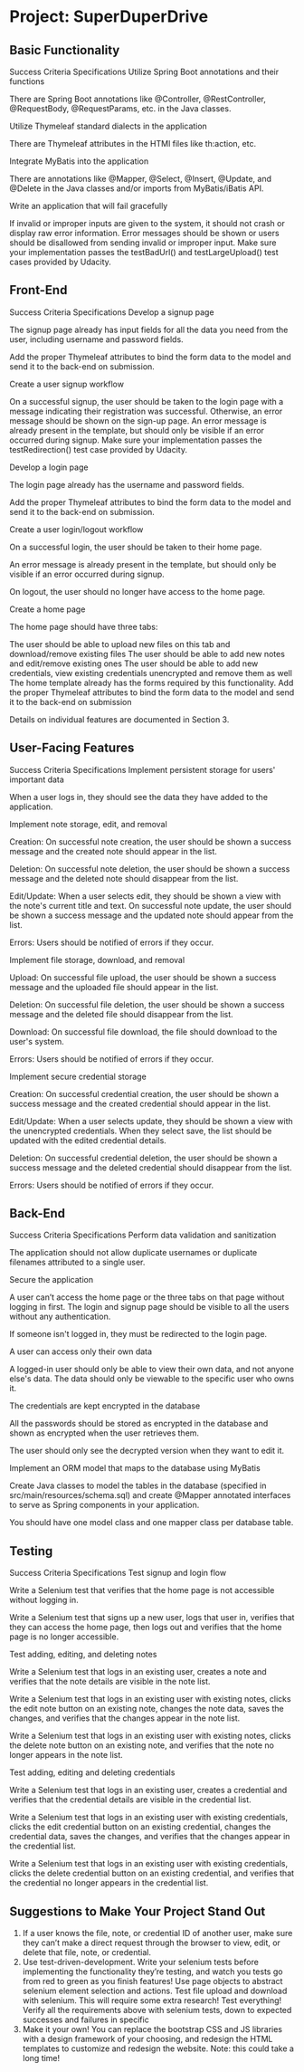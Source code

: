 # Project: SuperDuperDrive
## Basic Functionality
Success Criteria	Specifications
Utilize Spring Boot annotations and their functions

There are Spring Boot annotations like @Controller, @RestController, @RequestBody, @RequestParams, etc. in the Java classes.

Utilize Thymeleaf standard dialects in the application

There are Thymeleaf attributes in the HTMl files like th:action, etc.

Integrate MyBatis into the application

There are annotations like @Mapper, @Select, @Insert, @Update, and @Delete in the Java classes and/or imports from MyBatis/iBatis API.

Write an application that will fail gracefully

If invalid or improper inputs are given to the system, it should not crash or display raw error information. Error messages should be shown or users should be disallowed from sending invalid or improper input. Make sure your implementation passes the testBadUrl() and testLargeUpload() test cases provided by Udacity.

## Front-End
Success Criteria	Specifications
Develop a signup page

The signup page already has input fields for all the data you need from the user, including username and password fields.

Add the proper Thymeleaf attributes to bind the form data to the model and send it to the back-end on submission.

Create a user signup workflow

On a successful signup, the user should be taken to the login page with a message indicating their registration was successful. Otherwise, an error message should be shown on the sign-up page. An error message is already present in the template, but should only be visible if an error occurred during signup. Make sure your implementation passes the testRedirection() test case provided by Udacity.

Develop a login page

The login page already has the username and password fields.

Add the proper Thymeleaf attributes to bind the form data to the model and send it to the back-end on submission.

Create a user login/logout workflow

On a successful login, the user should be taken to their home page.

An error message is already present in the template, but should only be visible if an error occurred during signup.

On logout, the user should no longer have access to the home page.

Create a home page

The home page should have three tabs:

The user should be able to upload new files on this tab and download/remove existing files
The user should be able to add new notes and edit/remove existing ones
The user should be able to add new credentials, view existing credentials unencrypted and remove them as well
The home template already has the forms required by this functionality. Add the proper Thymeleaf attributes to bind the form data to the model and send it to the back-end on submission

Details on individual features are documented in Section 3.

## User-Facing Features
Success Criteria	Specifications
Implement persistent storage for users' important data

When a user logs in, they should see the data they have added to the application.

Implement note storage, edit, and removal

Creation: On successful note creation, the user should be shown a success message and the created note should appear in the list.

Deletion: On successful note deletion, the user should be shown a success message and the deleted note should disappear from the list.

Edit/Update: When a user selects edit, they should be shown a view with the note's current title and text. On successful note update, the user should be shown a success message and the updated note should appear from the list.

Errors: Users should be notified of errors if they occur.

Implement file storage, download, and removal

Upload: On successful file upload, the user should be shown a success message and the uploaded file should appear in the list.

Deletion: On successful file deletion, the user should be shown a success message and the deleted file should disappear from the list.

Download: On successful file download, the file should download to the user's system.

Errors: Users should be notified of errors if they occur.

Implement secure credential storage

Creation: On successful credential creation, the user should be shown a success message and the created credential should appear in the list.

Edit/Update: When a user selects update, they should be shown a view with the unencrypted credentials. When they select save, the list should be updated with the edited credential details.

Deletion: On successful credential deletion, the user should be shown a success message and the deleted credential should disappear from the list.

Errors: Users should be notified of errors if they occur.

## Back-End
Success Criteria	Specifications
Perform data validation and sanitization

The application should not allow duplicate usernames or duplicate filenames attributed to a single user.

Secure the application

A user can’t access the home page or the three tabs on that page without logging in first. The login and signup page should be visible to all the users without any authentication.

If someone isn't logged in, they must be redirected to the login page.

A user can access only their own data

A logged-in user should only be able to view their own data, and not anyone else's data. The data should only be viewable to the specific user who owns it.

The credentials are kept encrypted in the database

All the passwords should be stored as encrypted in the database and shown as encrypted when the user retrieves them.

The user should only see the decrypted version when they want to edit it.

Implement an ORM model that maps to the database using MyBatis

Create Java classes to model the tables in the database (specified in src/main/resources/schema.sql) and create @Mapper annotated interfaces to serve as Spring components in your application.

You should have one model class and one mapper class per database table.

## Testing
Success Criteria	Specifications
Test signup and login flow

Write a Selenium test that verifies that the home page is not accessible without logging in.

Write a Selenium test that signs up a new user, logs that user in, verifies that they can access the home page, then logs out and verifies that the home page is no longer accessible.

Test adding, editing, and deleting notes

Write a Selenium test that logs in an existing user, creates a note and verifies that the note details are visible in the note list.

Write a Selenium test that logs in an existing user with existing notes, clicks the edit note button on an existing note, changes the note data, saves the changes, and verifies that the changes appear in the note list.

Write a Selenium test that logs in an existing user with existing notes, clicks the delete note button on an existing note, and verifies that the note no longer appears in the note list.

Test adding, editing and deleting credentials

Write a Selenium test that logs in an existing user, creates a credential and verifies that the credential details are visible in the credential list.

Write a Selenium test that logs in an existing user with existing credentials, clicks the edit credential button on an existing credential, changes the credential data, saves the changes, and verifies that the changes appear in the credential list.

Write a Selenium test that logs in an existing user with existing credentials, clicks the delete credential button on an existing credential, and verifies that the credential no longer appears in the credential list.

## Suggestions to Make Your Project Stand Out
1. If a user knows the file, note, or credential ID of another user, make sure they can’t make a direct request through the browser to view, edit, or delete that file, note, or credential.
2. Use test-driven-development. Write your selenium tests before implementing the functionality they’re testing, and watch you tests go from red to green as you finish features! Use page objects to abstract selenium element selection and actions. Test file upload and download with selenium. This will require some extra research! Test everything! Verify all the requirements above with selenium tests, down to expected successes and failures in specific
3. Make it your own! You can replace the bootstrap CSS and JS libraries with a design framework of your choosing, and redesign the HTML templates to customize and redesign the website. Note: this could take a long time!
